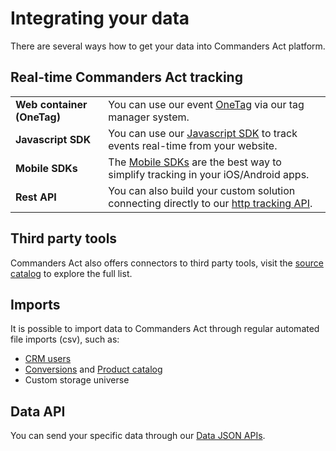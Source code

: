 # Integrating your data

There are several ways how to get your data into Commanders Act platform.

## Real-time Commanders Act tracking

|                            |                                                                                                                                                        |
| -------------------------- | ------------------------------------------------------------------------------------------------------------------------------------------------------ |
| **Web container (OneTag)** | You can use our event [OneTag](integrating-your-data/onetag-tutorial.md) via our tag manager system.                                                   |
| **Javascript SDK**         | You can use our [Javascript SDK](../features/sources/sources-catalog/web/js-sdk/) to track events real-time from your website.                         |
| **Mobile SDKs**            | The [Mobile SDKs](../features/sources/sources-catalog/mobile-app.md) are the best way to simplify tracking in your iOS/Android apps.                   |
| **Rest API**               | You can also build your custom solution connecting directly to our [http tracking API](../features/sources/sources-catalog/server/http-tracking-api/). |

## Third party tools

Commanders Act also offers connectors to third party tools, visit the [source catalog](../features/sources/sources-catalog/) to explore the full list.

## Imports

It is possible to import data to Commanders Act through regular automated file imports (csv), such as:

* [CRM users](../features/sources/sources-catalog/import-crm-users/users-file-importer.md)
* [Conversions](../features/sources/sources-catalog/import-conversions/conversions-files-importer.md) and [Product catalog](../features/sources/sources-catalog/product-catalog/)
* Custom storage universe

## Data API

You can send your specific data through our [Data JSON APIs](../developers/tracking/data-api/).
